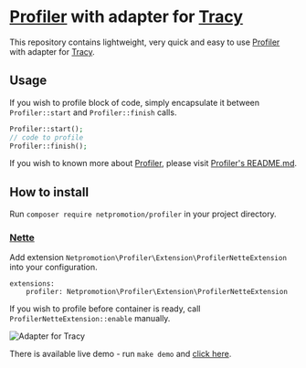 # [Profiler] with adapter for [Tracy]

This repository contains lightweight, very quick and easy to use [Profiler] with adapter for [Tracy].


## Usage

If you wish to profile block of code, simply encapsulate it between `Profiler::start` and `Profiler::finish` calls.

```php
Profiler::start();
// code to profile
Profiler::finish();
```

If you wish to known more about [Profiler], please visit [Profiler's README.md].


## How to install

Run `composer require netpromotion/profiler` in your project directory.


### [Nette]

Add extension `Netpromotion\Profiler\Extension\ProfilerNetteExtension` into your configuration. 

```neon
extensions:
    profiler: Netpromotion\Profiler\Extension\ProfilerNetteExtension
```

If you wish to profile before container is ready, call `ProfilerNetteExtension::enable` manually.

![Adapter for Tracy](https://raw.githubusercontent.com/netpromotion/profiler/master/demo/nette.png)

There is available live demo - run `make demo` and [click here](http://127.0.0.1:8080/nette/).



[Profiler]:https://packagist.org/packages/petrknap/php-profiler
[Tracy]:https://tracy.nette.org/
[Profiler's README.md]:https://github.com/petrknap/php-profiler/blob/master/README.md
[Nette]:https://nette.org/
